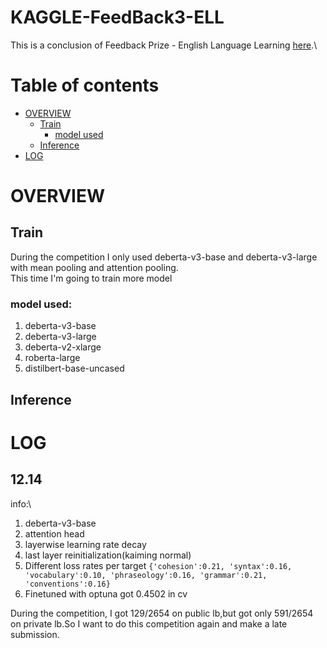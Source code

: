 # KAGGLE-FeedBack3-ELL
This is a conclusion of Feedback Prize - English Language Learning [here](https://www.kaggle.com/competitions/feedback-prize-english-language-learning).\

# Table of contents
* [OVERVIEW](#-OVERVIEW)
  - [Train](##-Train)
    - [model used](###-model-used)
  - [Inference](##-Inference)
* [LOG](#-LOG)
# OVERVIEW
## Train

During the competition I only used deberta-v3-base and deberta-v3-large with mean pooling and attention pooling.\
This time I'm going to train more model
### model used:
1. deberta-v3-base
2. deberta-v3-large
3. deberta-v2-xlarge
4. roberta-large
5. distilbert-base-uncased
## Inference
# LOG
## 12.14
info:\
  1. deberta-v3-base
  2. attention head
  3. layerwise learning rate decay
  4. last layer reinitialization(kaiming normal)
  5. Different loss rates per target `{'cohesion':0.21, 'syntax':0.16, 'vocabulary':0.10, 'phraseology':0.16, 'grammar':0.21, 'conventions':0.16}`
  6. Finetuned with optuna
 got 0.4502 in cv
 
 




During the competition, I got 129/2654 on public lb,but got only 591/2654 on private lb.So I want to do this competition again and make a late submission.

